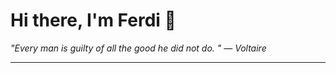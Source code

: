 <h1>Hi there, I'm Ferdi 👋</h1>

<p><em>
  "Every man is guilty of all the good he did not do. " — Voltaire
</em></p>

---
